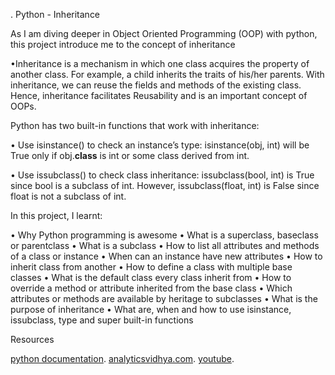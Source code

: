 . Python - Inheritance

As I am diving deeper in Object Oriented Programming (OOP) with python, this project introduce me to the concept of inheritance

•Inheritance is a mechanism in which one class acquires the property of another class. For example, a child inherits the traits of his/her parents. With inheritance, we can reuse the fields and methods of the existing class. Hence, inheritance facilitates Reusability and is an important concept of OOPs.

Python has two built-in functions that work with inheritance:

• Use isinstance() to check an instance’s type: isinstance(obj, int) will be True only if obj.__class__ is int or some class derived from int.

• Use issubclass() to check class inheritance: issubclass(bool, int) is True since bool is a subclass of int. However, issubclass(float, int) is False since float is not a subclass of int.

In this project, I learnt:

• Why Python programming is awesome
• What is a superclass, baseclass or parentclass
• What is a subclass
• How to list all attributes and methods of a class or instance
• When can an instance have new attributes
• How to inherit class from another
• How to define a class with multiple base classes
• What is the default class every class inherit from
• How to override a method or attribute inherited from the base class
• Which attributes or methods are available by heritage to subclasses
• What is the purpose of inheritance
• What are, when and how to use isinstance, issubclass, type and super built-in functions

Resources

[python documentation](https://docs.python.org/3/tutorial/classes.html#inheritance).                                                [analyticsvidhya.com](https://www.analyticsvidhya.com/blog/2020/10/inheritance-object-oriented-programming).                        [youtube](https://youtu.be/d8kCdLCi6Lk).

